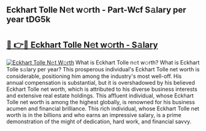 ## Eckhart Tolle N𝚎t w𝚘rth - Part-Wcf S𝚊lary per year tDG5k

# <h2><a href="http://gc51x8.nevu.top/?p=Eckhart+Tolle">🔗 👉🔴 Eckhart Tolle N𝚎t w𝚘rth - S𝚊lary</a></h2>

[![Eckhart Tolle N𝚎t W𝚘rth](https://i.imgur.com/Oavwk0R.jpeg)](http://gc51x8.nevu.top/?p=Eckhart+Tolle)
What is Eckhart Tolle n𝚎t w𝚘rth? What is Eckhart Tolle s𝚊lary per year?
This prosperous individual's Eckhart Tolle net worth is considerable, positioning him among the industry's most well-off. His annual compensation is substantial, but it is overshadowed by his believed Eckhart Tolle net worth, which is attributed to his diverse business interests and extensive real estate holdings. This affluent individual, whose Eckhart Tolle net worth is among the highest globally, is renowned for his business acumen and financial brilliance. This rich individual, whose Eckhart Tolle net worth is in the billions and who earns an impressive salary, is a prime demonstration of the might of dedication, hard work, and financial savvy.
